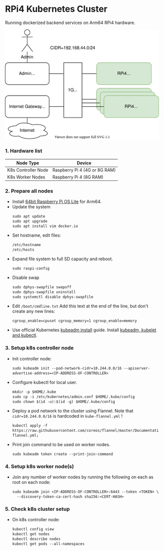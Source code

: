 # RPi4 Kubernetes Cluster 
Running dockerized backend services on Arm64 RPi4 hardware.

![architecture](docs/architecture.svg)

### 1. Hardware list
| Node Type           | Device                        |
|---------------------|-------------------------------|
| K8s Controller Node | Raspberry Pi 4 (4G or 8G RAM) |
| K8s Worker Nodes    | Raspberry Pi 4 (8G RAM)       |

### 2. Prepare all nodes
* Install [64bit Raspberry Pi OS Lite](https://downloads.raspberrypi.org/raspios_lite_arm64/) for Arm64.
* Update the system
  ```
  sudo apt update
  sudo apt upgrade
  sudo apt install vim docker.io 
  ``` 
* Set hostname, edit files:
  ```
  /etc/hostname
  /etc/hosts
  ```
* Expand file system to full SD capacity and reboot.
  ```
  sudo raspi-config
  ```
* Disable swap
  ```
  sudo dphys-swapfile swapoff
  sudo dphys-swapfile uninstall
  sudo systemctl disable dphys-swapfile
  ```
* Edit ``/boot/cmdline.txt`` Add this text at the end of the line, but don't create any new lines:
  ```
  cgroup_enable=cpuset cgroup_memory=1 cgroup_enable=memory
  ```
* Use official Kubernetes [kubeadm install](https://kubernetes.io/docs/setup/production-environment/tools/kubeadm/install-kubeadm/) guide.
  Install [kubeadm, kubelet and kubectl](https://kubernetes.io/docs/setup/production-environment/tools/kubeadm/install-kubeadm/#installing-kubeadm-kubelet-and-kubectl).

### 3. Setup k8s controller node  
* Init controller node:
  ```
  sudo kubeadm init --pod-network-cidr=10.244.0.0/16 --apiserver-advertise-address=<IP-ADDRESS-OF-CONTROLLER> 
  ```
* Configure kubectl for local user.
  ```
  mkdir -p $HOME/.kube
  sudo cp -i /etc/kubernetes/admin.conf $HOME/.kube/config
  sudo chown $(id -u):$(id -g) $HOME/.kube/config
  ```
* Deploy a pod network to the cluster using Flannel. Note that ``cidr=10.244.0.0/16`` is hardcoded in ``kube-flannel.yml`` !
  ```
  kubectl apply -f https://raw.githubusercontent.com/coreos/flannel/master/Documentation/kube-flannel.yml;  
  ```
* Print join command to be used on worker nodes.  
  ```
  sudo kubeadm token create --print-join-command
  ```
  
### 4. Setup k8s worker node(s)  
* Join any number of worker nodes by running the following on each as root on each node:
  ```
  sudo kubeadm join <IP-ADDRESS-OF-CONTROLLER>:6443 --token <TOKEN> \
    --discovery-token-ca-cert-hash sha256:<CERT-HASH> 
  ```
### 5. Check k8s cluster setup 
* On k8s controller node:
  ```
  kubectl config view
  kubectl get nodes
  kubectl describe nodes
  kubectl get pods --all-namespaces
  ```